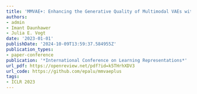 ```yaml
---
title: 'MMVAE+: Enhancing the Generative Quality of Multimodal VAEs without Compromises'
authors:
- admin
- Imant Daunhawer
- Julia E. Vogt
date: '2023-01-01'
publishDate: '2024-10-09T13:59:37.584955Z'
publication_types:
- paper-conference
publication: '*International Conference on Learning Representations*'
url_pdf: https://openreview.net/pdf?id=k5THrhXDV3 
url_code: https://github.com/epalu/mmvaeplus
tags:
- ICLR 2023
---
```

